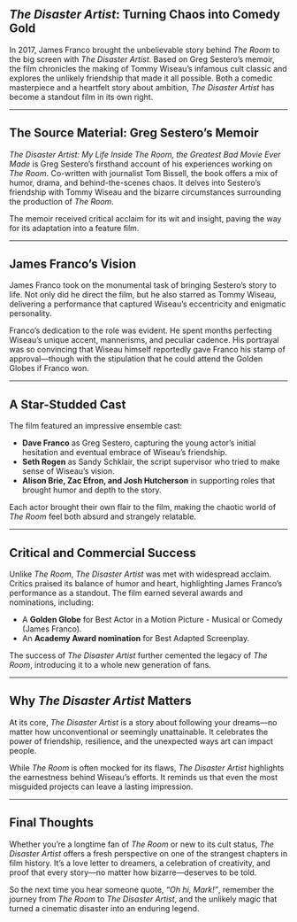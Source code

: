 ## *The Disaster Artist*: Turning Chaos into Comedy Gold

In 2017, James Franco brought the unbelievable story behind *The Room* to the big screen with *The Disaster Artist*. Based on Greg Sestero’s memoir, the film chronicles the making of Tommy Wiseau’s infamous cult classic and explores the unlikely friendship that made it all possible. Both a comedic masterpiece and a heartfelt story about ambition, *The Disaster Artist* has become a standout film in its own right.

---

## **The Source Material: Greg Sestero’s Memoir**

*The Disaster Artist: My Life Inside The Room, the Greatest Bad Movie Ever Made* is Greg Sestero’s firsthand account of his experiences working on *The Room*. Co-written with journalist Tom Bissell, the book offers a mix of humor, drama, and behind-the-scenes chaos. It delves into Sestero’s friendship with Tommy Wiseau and the bizarre circumstances surrounding the production of *The Room*.

The memoir received critical acclaim for its wit and insight, paving the way for its adaptation into a feature film.

---

## **James Franco’s Vision**

James Franco took on the monumental task of bringing Sestero’s story to life. Not only did he direct the film, but he also starred as Tommy Wiseau, delivering a performance that captured Wiseau’s eccentricity and enigmatic personality.

Franco’s dedication to the role was evident. He spent months perfecting Wiseau’s unique accent, mannerisms, and peculiar cadence. His portrayal was so convincing that Wiseau himself reportedly gave Franco his stamp of approval—though with the stipulation that he could attend the Golden Globes if Franco won.

---

## **A Star-Studded Cast**

The film featured an impressive ensemble cast:

- **Dave Franco** as Greg Sestero, capturing the young actor’s initial hesitation and eventual embrace of Wiseau’s friendship.
- **Seth Rogen** as Sandy Schklair, the script supervisor who tried to make sense of Wiseau’s vision.
- **Alison Brie, Zac Efron, and Josh Hutcherson** in supporting roles that brought humor and depth to the story.

Each actor brought their own flair to the film, making the chaotic world of *The Room* feel both absurd and strangely relatable.

---

## **Critical and Commercial Success**

Unlike *The Room*, *The Disaster Artist* was met with widespread acclaim. Critics praised its balance of humor and heart, highlighting James Franco’s performance as a standout. The film earned several awards and nominations, including:

- A **Golden Globe** for Best Actor in a Motion Picture - Musical or Comedy (James Franco).
- An **Academy Award nomination** for Best Adapted Screenplay.

The success of *The Disaster Artist* further cemented the legacy of *The Room*, introducing it to a whole new generation of fans.

---

## **Why *The Disaster Artist* Matters**

At its core, *The Disaster Artist* is a story about following your dreams—no matter how unconventional or seemingly unattainable. It celebrates the power of friendship, resilience, and the unexpected ways art can impact people.

While *The Room* is often mocked for its flaws, *The Disaster Artist* highlights the earnestness behind Wiseau’s efforts. It reminds us that even the most misguided projects can leave a lasting impression.

---

## **Final Thoughts**

Whether you’re a longtime fan of *The Room* or new to its cult status, *The Disaster Artist* offers a fresh perspective on one of the strangest chapters in film history. It’s a love letter to dreamers, a celebration of creativity, and proof that every story—no matter how bizarre—deserves to be told.

So the next time you hear someone quote, *“Oh hi, Mark!”*, remember the journey from *The Room* to *The Disaster Artist*, and the unlikely magic that turned a cinematic disaster into an enduring legend.

